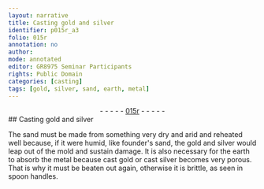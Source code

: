 ```yaml
---
layout: narrative
title: Casting gold and silver
identifier: p015r_a3
folio: 015r
annotation: no
author:
mode: annotated
editor: GR8975 Seminar Participants
rights: Public Domain
categories: [casting]
tags: [gold, silver, sand, earth, metal]
---
```


 <div class="folio" align="center">- - - - - <a href="http://gallica.bnf.fr/ark:/12148/btv1b10500001g/f35.image" target="_blank">015r</a> - - - - - </div>  <span class="activity"></span> 
## Casting <span class="material">gold</span> and <span class="material">silver</span>

 
The <span class="material">sand</span> must be made from something very dry and arid and reheated well because, if it were humid, like <span class="material_format"><span class="profession">founder</span>'s <span class="material">sand</span></span>, the <span class="material">gold</span> and <span class="material">silver</span> would leap out of the <span class="tool">mold</span> and sustain damage. It is also necessary for the <span class="material">earth</span> to absorb the <span class="material">metal</span> because <span class="material_format">cast <span class="material">gold</span></span> or <span class="material_format">cast <span class="material">silver</span></span> becomes very porous. That is why it must be beaten out again, otherwise it is brittle, as seen in spoon handles.
 